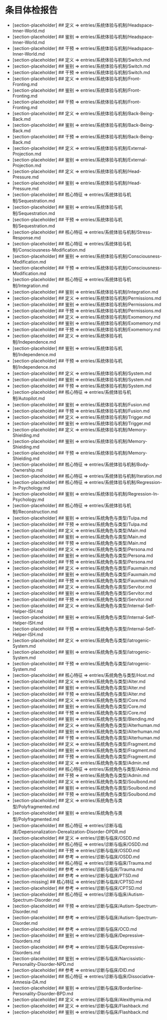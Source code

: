 # 条目体检报告

- [section-placeholder] ## 定义 => entries/系统体验与机制/Headspace-Inner-World.md
- [section-placeholder] ## 鉴别 => entries/系统体验与机制/Headspace-Inner-World.md
- [section-placeholder] ## 干预 => entries/系统体验与机制/Headspace-Inner-World.md
- [section-placeholder] ## 定义 => entries/系统体验与机制/Switch.md
- [section-placeholder] ## 鉴别 => entries/系统体验与机制/Switch.md
- [section-placeholder] ## 干预 => entries/系统体验与机制/Switch.md
- [section-placeholder] ## 定义 => entries/系统体验与机制/Front-Fronting.md
- [section-placeholder] ## 鉴别 => entries/系统体验与机制/Front-Fronting.md
- [section-placeholder] ## 干预 => entries/系统体验与机制/Front-Fronting.md
- [section-placeholder] ## 定义 => entries/系统体验与机制/Back-Being-Back.md
- [section-placeholder] ## 鉴别 => entries/系统体验与机制/Back-Being-Back.md
- [section-placeholder] ## 干预 => entries/系统体验与机制/Back-Being-Back.md
- [section-placeholder] ## 定义 => entries/系统体验与机制/External-Projection.md
- [section-placeholder] ## 鉴别 => entries/系统体验与机制/External-Projection.md
- [section-placeholder] ## 定义 => entries/系统体验与机制/Head-Pressure.md
- [section-placeholder] ## 鉴别 => entries/系统体验与机制/Head-Pressure.md
- [section-placeholder] ## 核心特征 => entries/系统体验与机制/Sequestration.md
- [section-placeholder] ## 鉴别 => entries/系统体验与机制/Sequestration.md
- [section-placeholder] ## 干预 => entries/系统体验与机制/Sequestration.md
- [section-placeholder] ## 核心特征 => entries/系统体验与机制/Stress-Response.md
- [section-placeholder] ## 核心特征 => entries/系统体验与机制/Consciousness-Modification.md
- [section-placeholder] ## 鉴别 => entries/系统体验与机制/Consciousness-Modification.md
- [section-placeholder] ## 干预 => entries/系统体验与机制/Consciousness-Modification.md
- [section-placeholder] ## 核心特征 => entries/系统体验与机制/Integration.md
- [section-placeholder] ## 鉴别 => entries/系统体验与机制/Integration.md
- [section-placeholder] ## 定义 => entries/系统体验与机制/Permissions.md
- [section-placeholder] ## 鉴别 => entries/系统体验与机制/Permissions.md
- [section-placeholder] ## 干预 => entries/系统体验与机制/Permissions.md
- [section-placeholder] ## 定义 => entries/系统体验与机制/Exomemory.md
- [section-placeholder] ## 鉴别 => entries/系统体验与机制/Exomemory.md
- [section-placeholder] ## 干预 => entries/系统体验与机制/Exomemory.md
- [section-placeholder] ## 定义 => entries/系统体验与机制/Independence.md
- [section-placeholder] ## 鉴别 => entries/系统体验与机制/Independence.md
- [section-placeholder] ## 干预 => entries/系统体验与机制/Independence.md
- [section-placeholder] ## 定义 => entries/系统体验与机制/System.md
- [section-placeholder] ## 鉴别 => entries/系统体验与机制/System.md
- [section-placeholder] ## 干预 => entries/系统体验与机制/System.md
- [section-placeholder] ## 核心特征 => entries/系统体验与机制/Autopilot.md
- [section-placeholder] ## 鉴别 => entries/系统体验与机制/Fusion.md
- [section-placeholder] ## 干预 => entries/系统体验与机制/Fusion.md
- [section-placeholder] ## 定义 => entries/系统体验与机制/Trigger.md
- [section-placeholder] ## 鉴别 => entries/系统体验与机制/Trigger.md
- [section-placeholder] ## 定义 => entries/系统体验与机制/Memory-Shielding.md
- [section-placeholder] ## 鉴别 => entries/系统体验与机制/Memory-Shielding.md
- [section-placeholder] ## 干预 => entries/系统体验与机制/Memory-Shielding.md
- [section-placeholder] ## 核心特征 => entries/系统体验与机制/Body-Ownership.md
- [section-placeholder] ## 核心特征 => entries/系统体验与机制/Iteration.md
- [section-placeholder] ## 核心特征 => entries/系统体验与机制/Regression-In-Psychology.md
- [section-placeholder] ## 鉴别 => entries/系统体验与机制/Regression-In-Psychology.md
- [section-placeholder] ## 核心特征 => entries/系统体验与机制/Reconstruction.md
- [section-placeholder] ## 鉴别 => entries/系统角色与类型/Tulpa.md
- [section-placeholder] ## 干预 => entries/系统角色与类型/Tulpa.md
- [section-placeholder] ## 定义 => entries/系统角色与类型/Main.md
- [section-placeholder] ## 鉴别 => entries/系统角色与类型/Main.md
- [section-placeholder] ## 干预 => entries/系统角色与类型/Main.md
- [section-placeholder] ## 定义 => entries/系统角色与类型/Persona.md
- [section-placeholder] ## 鉴别 => entries/系统角色与类型/Persona.md
- [section-placeholder] ## 干预 => entries/系统角色与类型/Persona.md
- [section-placeholder] ## 定义 => entries/系统角色与类型/Fauxmain.md
- [section-placeholder] ## 鉴别 => entries/系统角色与类型/Fauxmain.md
- [section-placeholder] ## 干预 => entries/系统角色与类型/Fauxmain.md
- [section-placeholder] ## 定义 => entries/系统角色与类型/Servitor.md
- [section-placeholder] ## 鉴别 => entries/系统角色与类型/Servitor.md
- [section-placeholder] ## 干预 => entries/系统角色与类型/Servitor.md
- [section-placeholder] ## 定义 => entries/系统角色与类型/Internal-Self-Helper-ISH.md
- [section-placeholder] ## 鉴别 => entries/系统角色与类型/Internal-Self-Helper-ISH.md
- [section-placeholder] ## 干预 => entries/系统角色与类型/Internal-Self-Helper-ISH.md
- [section-placeholder] ## 定义 => entries/系统角色与类型/Iatrogenic-System.md
- [section-placeholder] ## 鉴别 => entries/系统角色与类型/Iatrogenic-System.md
- [section-placeholder] ## 干预 => entries/系统角色与类型/Iatrogenic-System.md
- [section-placeholder] ## 核心特征 => entries/系统角色与类型/Host.md
- [section-placeholder] ## 定义 => entries/系统角色与类型/Alter.md
- [section-placeholder] ## 鉴别 => entries/系统角色与类型/Alter.md
- [section-placeholder] ## 干预 => entries/系统角色与类型/Alter.md
- [section-placeholder] ## 定义 => entries/系统角色与类型/Core.md
- [section-placeholder] ## 鉴别 => entries/系统角色与类型/Core.md
- [section-placeholder] ## 干预 => entries/系统角色与类型/Core.md
- [section-placeholder] ## 鉴别 => entries/系统角色与类型/Blending.md
- [section-placeholder] ## 定义 => entries/系统角色与类型/Alterhuman.md
- [section-placeholder] ## 鉴别 => entries/系统角色与类型/Alterhuman.md
- [section-placeholder] ## 干预 => entries/系统角色与类型/Alterhuman.md
- [section-placeholder] ## 定义 => entries/系统角色与类型/Fragment.md
- [section-placeholder] ## 鉴别 => entries/系统角色与类型/Fragment.md
- [section-placeholder] ## 干预 => entries/系统角色与类型/Fragment.md
- [section-placeholder] ## 定义 => entries/系统角色与类型/Admin.md
- [section-placeholder] ## 核心特征 => entries/系统角色与类型/Admin.md
- [section-placeholder] ## 干预 => entries/系统角色与类型/Admin.md
- [section-placeholder] ## 定义 => entries/系统角色与类型/Soulbond.md
- [section-placeholder] ## 鉴别 => entries/系统角色与类型/Soulbond.md
- [section-placeholder] ## 干预 => entries/系统角色与类型/Soulbond.md
- [section-placeholder] ## 定义 => entries/系统角色与类型/Polyfragmented.md
- [section-placeholder] ## 鉴别 => entries/系统角色与类型/Polyfragmented.md
- [section-placeholder] ## 核心特征 => entries/诊断与临床/Depersonalization-Derealization-Disorder-DPDR.md
- [section-placeholder] ## 定义 => entries/诊断与临床/OSDD.md
- [section-placeholder] ## 核心特征 => entries/诊断与临床/OSDD.md
- [section-placeholder] ## 干预 => entries/诊断与临床/OSDD.md
- [section-placeholder] ## 参考 => entries/诊断与临床/OSDD.md
- [section-placeholder] ## 核心特征 => entries/诊断与临床/Trauma.md
- [section-placeholder] ## 参考 => entries/诊断与临床/Trauma.md
- [section-placeholder] ## 参考 => entries/诊断与临床/PTSD.md
- [section-missing] ## 核心特征 => entries/诊断与临床/CPTSD.md
- [section-placeholder] ## 参考 => entries/诊断与临床/CPTSD.md
- [section-placeholder] ## 核心特征 => entries/诊断与临床/Autism-Spectrum-Disorder.md
- [section-placeholder] ## 干预 => entries/诊断与临床/Autism-Spectrum-Disorder.md
- [section-placeholder] ## 参考 => entries/诊断与临床/Autism-Spectrum-Disorder.md
- [section-placeholder] ## 参考 => entries/诊断与临床/OCD.md
- [section-placeholder] ## 鉴别 => entries/诊断与临床/Depressive-Disorders.md
- [section-placeholder] ## 参考 => entries/诊断与临床/Depressive-Disorders.md
- [section-placeholder] ## 鉴别 => entries/诊断与临床/Narcissistic-Personality-Disorder-NPD.md
- [section-placeholder] ## 参考 => entries/诊断与临床/DID.md
- [section-placeholder] ## 核心特征 => entries/诊断与临床/Dissociative-Amnesia-DA.md
- [section-placeholder] ## 鉴别 => entries/诊断与临床/Borderline-Personality-Disorder-BPD.md
- [section-placeholder] ## 定义 => entries/诊断与临床/Alexithymia.md
- [section-placeholder] ## 定义 => entries/诊断与临床/Flashback.md
- [section-placeholder] ## 鉴别 => entries/诊断与临床/Flashback.md
